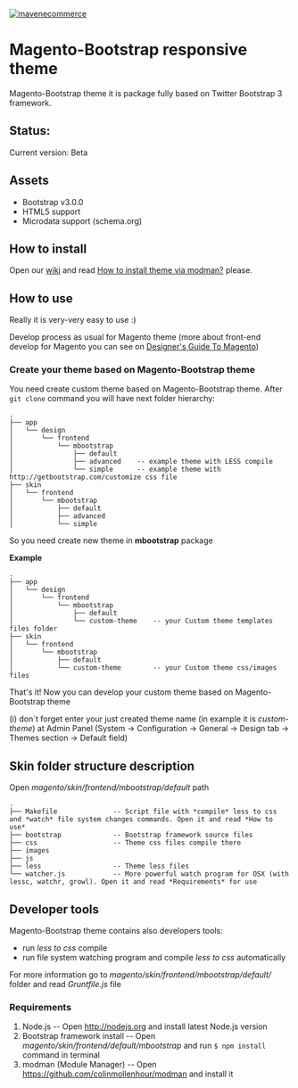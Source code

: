 <a href="http://mavenecommerce.com/services/">![mavenecommerce](http://mavenecommerce.com/wp-content/uploads/2014/03/logo.gif)</a>

# Magento-Bootstrap responsive theme

Magento-Bootstrap theme it is package fully based on Twitter Bootstrap 3 framework.

## Status:

Current version: Beta

## Assets

* Bootstrap v3.0.0
* HTML5 support
* Microdata support (schema.org)

## How to install

Open our [wiki](https://github.com/mavenecommerce/mbootstrap/wiki) and read [How to install theme via modman?](https://github.com/mavenecommerce/mbootstrap/wiki/How-to-install-theme-via-modman%3F) please.

## How to use

Really it is very-very easy to use :)

Develop process as usual for Magento theme (more about front-end develop for Magento you can see on [Designer's Guide To Magento](http://www.magentocommerce.com/design_guide/articles/working-with-magento-themes))

### Create your theme based on Magento-Bootstrap theme

You need create custom theme based on Magento-Bootstrap theme.
After `git clone` command you will have next folder hierarchy:

```
.
├── app
│   └── design
│       └── frontend
│           └── mbootstrap
│               ├── default
│               ├── advanced    -- example theme with LESS compile
│               └── simple      -- example theme with http://getbootstrap.com/customize css file
├── skin
│   └── frontend
│       └── mbootstrap
│           ├── default
│           ├── advanced
│           └── simple
```

So you need create new theme in **mbootstrap** package

**Example**
```
.
├── app
│   └── design
│       └── frontend
│           └── mbootstrap
│               ├── default
│               └── custom-theme    -- your Custom theme templates files folder
├── skin
│   └── frontend
│       └── mbootstrap
│           ├── default
│           └── custom-theme        -- your Custom theme css/images files
```

That's it!
Now you can develop your custom theme based on Magento-Bootstrap theme

(i) don`t forget enter your just created theme name (in example it is *custom-theme*)
at Admin Panel (System -> Configuration -> General -> Design tab -> Themes section -> Default field)

## Skin folder structure description

Open *magento/skin/frontend/mbootstrap/default* path

```
.
├── Makefile              -- Script file with *compile* less to css and *watch* file system changes commands. Open it and read *How to use*
├── bootstrap             -- Bootstrap framework source files
├── css                   -- Theme css files compile there
├── images
├── js
├── less                  -- Theme less files
└── watcher.js            -- More powerful watch program for OSX (with lessc, watchr, growl). Open it and read *Requirements* for use

```

## Developer tools

Magento-Bootstrap theme contains also developers tools:
* run *less to css* compile
* run file system watching program and compile *less to css* automatically

For more information go to *magento/skin/frontend/mbootstrap/default/* folder and read *Gruntfile.js* file

### Requirements

1. Node.js                              -- Open http://nodejs.org and install latest Node.js version
2. Bootstrap framework install          -- Open *magento/skin/frontend/default/mbootstrap* and run `$ npm install` command in terminal
3. modman (Module Manager)              -- Open https://github.com/colinmollenhour/modman and install it

